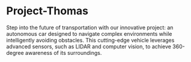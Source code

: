 # Project-Thomas
Step into the future of transportation with our innovative project: an autonomous car designed to navigate complex environments while intelligently avoiding obstacles. This cutting-edge vehicle leverages advanced sensors, such as LIDAR and computer vision, to achieve 360-degree awareness of its surroundings.
